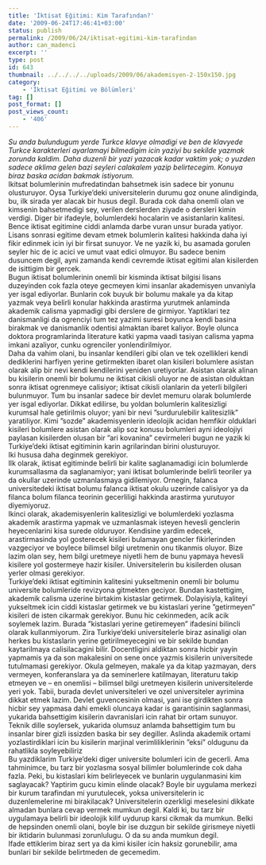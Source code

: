 ```yaml
---
title: 'İktisat Eğitimi: Kim Tarafından?'
date: '2009-06-24T17:46:41+03:00'
status: publish
permalink: /2009/06/24/iktisat-egitimi-kim-tarafindan
author: can_madenci
excerpt: ''
type: post
id: 643
thumbnail: ../../../../uploads/2009/06/akademisyen-2-150x150.jpg
category:
    - 'İktisat Eğitimi ve Bölümleri'
tag: []
post_format: []
post_views_count:
    - '406'
---
```

*Su anda bulundugum yerde Turkce klavye olmadigi ve ben de klavyede Turkce karakterleri ayarlamayi bilmedigim icin yaziyi bu sekilde yazmak zorunda kaldim. Daha duzenli bir yazi yazacak kadar vaktim yok; o yuzden sadece aklima gelen bazi seyleri calakalem yazip belirtecegim. Konuya biraz baska acidan bakmak istiyorum.*  
Ikitsat bolumlerinin mufredatindan bahsetmek isin sadece bir yonunu olusturuyor. Oysa Turkiye’deki universitelerin durumu goz onune alindiginda, bu, ilk sirada yer alacak bir husus degil. Burada cok daha onemli olan ve kimsenin bahsetmedigi sey, verilen derslerden ziyade o dersleri kimin verdigi. Diger bir ifadeyle, bolumlerdeki hocalarin ve asistanlarin kalitesi. Bence iktisat egitimine ciddi anlamda darbe vuran unsur burada yatiyor. Lisans sonrasi egitime devam etmek bolumlerin kalitesi hakkinda daha iyi fikir edinmek icin iyi bir firsat sunuyor. Ve ne yazik ki, bu asamada gorulen seyler hic de ic acici ve umut vaat edici olmuyor. Bu sadece benim dusuncem degil, ayni zamanda kendi cevremde iktisat egitimi alan kisilerden de isittigim bir gercek.  
Bugun iktisat bolumlerinin onemli bir kisminda iktisat bilgisi lisans duzeyinden cok fazla oteye gecmeyen kimi insanlar akademisyen unvaniyla yer isgal ediyorlar. Bunlarin cok buyuk bir bolumu makale ya da kitap yazmak veya belirli konular hakkinda arastirma yurutmek anlaminda akademik calisma yapmadigi gibi derslere de girmiyor. Yaptiklari tez danismanligi da ogrenciyi tum tez yazimi suresi boyunca kendi basina birakmak ve danismanlik odentisi almaktan ibaret kaliyor. Boyle olunca doktora programlarinda literature katki yapma vaadi tasiyan calisma yapma imkani azaliyor, cunku ogrenciler yonlendirilmiyor.  
Daha da vahim olani, bu insanlar kendileri gibi olan ve tek ozellikleri kendi dediklerini harfiyen yerine getirmekten ibaret olan kisileri bolumlere asistan olarak alip bir nevi kendi kendilerini yeniden uretiyorlar. Asistan olarak alinan bu kisilerin onemli bir bolumu ne iktisat cikisli oluyor ne de asistan olduktan sonra iktisat ogrenmeye calisiyor; iktisat cikisli olanlarin da yeterli bilgileri bulunmuyor. Tum bu insanlar sadece bir devlet memuru olarak bolumlerde yer isgal ediyorlar. Dikkat edilirse, bu yoldan bolumlerin kalitesizligi kurumsal hale getirilmis oluyor; yani bir nevi ”surdurulebilir kalitesizlik” yaratiliyor. Kimi ”sozde” akademisyenlerin ideolojik acidan hemfikir olduklari kisileri bolumlere asistan olarak alip soz konusu bolumleri ayni ideolojiyi paylasan kisilerden olusan bir ”ari kovanina” cevirmeleri bugun ne yazik ki Turkiye’deki iktisat egitiminin karin agrilarindan birini olusturuyor.  
Iki hususa daha deginmek gerekiyor.  
Ilk olarak, iktisat egitiminde belirli bir kalite saglanamadigi icin bolumlerde kurumsallasma da saglanamiyor; yani iktisat bolumlerinde belirli teoriler ya da okullar uzerinde uzmanlasmaya gidilemiyor. Ornegin, falanca universitedeki iktisat bolumu falanca iktisat okulu uzerinde calisiyor ya da filanca bolum filanca teorinin gecerliligi hakkinda arastirma yurutuyor diyemiyoruz.  
Ikinci olarak, akademisyenlerin kalitesizligi ve bolumlerdeki yozlasma akademik arastirma yapmak ve uzmanlasmak isteyen hevesli genclerin heyecenlarini kisa surede olduruyor. Kendisine yardim edecek, arastirmasinda yol gosterecek kisileri bulamayan gencler fikirlerinden vazgeciyor ve boylece bilimsel bilgi uretmenin onu tikanmis oluyor. Bize lazim olan sey, hem bilgi uretmeye niyetli hem de bunu yapmaya hevesli kisilere yol gostermeye hazir kisiler. Universitelerin bu kisilerden olusan yerler olmasi gerekiyor.  
Turkiye’deki iktisat egitiminin kalitesini yukseltmenin onemli bir bolumu universite bolumleride revizyona gitmekten geciyor. Bundan kastettigim, akademik calisma uzerine birtakim kistaslar getirmek. Dolayisiyla, kaliteyi yukseltmek icin ciddi kistaslar getirmek ve bu kistaslari yerine ”getirmeyen” kisileri de isten cikarmak gerekiyor. Bunu hic cekinmeden, acik acik soylemek lazim. Burada ”kistaslari yerine getiremeyen” ifadesini bilincli olarak kullanmiyorum. Zira Turkiye’deki universitelerle biraz asinaligi olan herkes bu kistaslarin yerine getirilmeyecegini ve bir sekilde bundan kaytarilmaya calisilacagini bilir. Docentligini aldiktan sonra hicbir yayin yapmamis ya da son makalesini on sene once yazmis kisilerin universitede tutulmamasi gerekiyor. Okula gelmeyen, makale ya da kitap yazmayan, ders vermeyen, konferanslara ya da seminerlere katilmayan, literaturu takip etmeyen ve – en onemlisi – bilimsel bilgi uretmeyen kisilerin universitelerde yeri yok. Tabii, burada devlet universiteleri ve ozel universiteler ayrimina dikkat etmek lazim. Devlet guvencesinin olmasi, yani ise girdikten sonra hicbir sey yapmasa dahi emekli oluncaya kadar is garantisinin saglanmasi, yukarida bahsettigim kisilerin davranislari icin rahat bir ortam sunuyor.  
Teknik dille soylersek, yukarida olumsuz anlamda bahsettigim tum bu insanlar birer gizli issizden baska bir sey degiller. Aslinda akademik ortami yozlastirdiklari icin bu kisilerin marjinal verimliliklerinin ”eksi” oldugunu da rahatlikla soyleyebiliriz  
Bu yazdiklarim Turkiye’deki diger universite bolumleri icin de gecerli. Ama tahminimce, bu tarz bir yozlasma sosyal bilimler bolumlerinde cok daha fazla. Peki, bu kistaslari kim belirleyecek ve bunlarin uygulanmasini kim saglayacak? Yaptirim gucu kimin elinde olacak? Boyle bir uygulama merkezi bir kurum tarafindan mi yurutulecek, yoksa universitelerin ic duzenlemelerine mi birakilacak? Universitelerin ozerkligi meselesini dikkate almadan bunlara cevap vermek mumkun degil. Kaldi ki, bu tarz bir uygulamaya belirli bir ideolojik kilif uydurup karsi cikmak da mumkun. Belki de hepsinden onemli olani, boyle bir ise duzgun bir sekilde girismeye niyetli bir iktidarin bulunmasi zorunlulugu. O da su anda mumkun degil.  
Ifade ettiklerim biraz sert ya da kimi kisiler icin haksiz gorunebilir, ama bunlari bir sekilde belirtmeden de gecemedim.